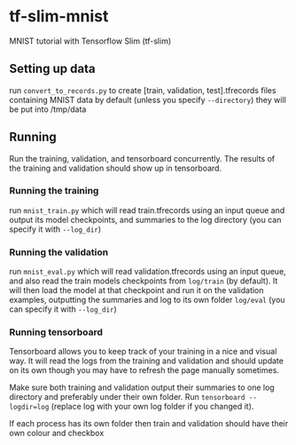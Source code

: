 # tf-slim-mnist
MNIST tutorial with Tensorflow Slim (tf-slim)

## Setting up data
run `convert_to_records.py` to create [train, validation, test].tfrecords files containing MNIST data
by default (unless you specify `--directory`) they will be put into /tmp/data

## Running
Run the training, validation, and tensorboard concurrently. The results of the training and validation should show up in tensorboard.

### Running the training
run `mnist_train.py` which will read train.tfrecords using an input queue and output its model checkpoints, and summaries to the log directory (you can specify it with `--log_dir`)

### Running the validation
run `mnist_eval.py` which will read validation.tfrecords using an input queue, and also read the train models checkpoints from `log/train` (by default). It will then load the model at that checkpoint and run it on the validation examples, outputting the summaries and log to its own folder `log/eval` (you can specify it with `--log_dir`)

### Running tensorboard
Tensorboard allows you to keep track of your training in a nice and visual way. It will read the logs from the training and validation and should update on its own though you may have to refresh the page manually sometimes.

Make sure both training and validation output their summaries to one log directory and preferably under their own folder. Run `tensorboard --logdir=log` (replace log with your own log folder if you changed it).

If each process has its own folder then train and validation should have their own colour and checkbox
